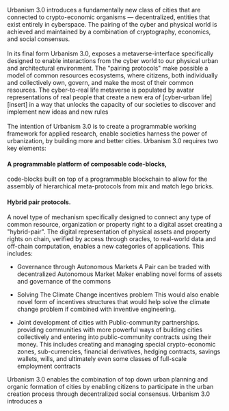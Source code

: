 
Urbanism 3.0 introduces a fundamentally new class of cities that are connected to crypto-economic organisms — decentralized, entities that exist entirely in cyberspace. The pairing of the cyber and physical world is achieved and maintained by a combination of cryptography, economics, and social consensus.<br><br>
In its final form Urbanism 3.0, exposes a metaverse-interface specifically designed to enable interactions from the cyber world to our physical urban and architectural environment. The "pairing protocols" make possible a model of common resources ecosystems, where citizens, both individually and collectively own, govern, and make the most of their common resources.
The cyber-to-real life metaverse is populated by avatar representations of real people that create a new era of [cyber-urban life] [insert] in a way that unlocks the capacity of our societies to discover and implement new ideas and new rules<br><br>
The intention of Urbanism 3.0 is to create a programmable working framework for applied research, enable societies harness the power of urbanization, by building more and better cities. Urbanism 3.0 requires two key elements: 
#### A programmable platform of composable code-blocks, 
code-blocks built on top of a programmable blockchain to allow for the assembly of hierarchical meta-protocols from mix and match lego bricks.<br>
#### Hybrid pair protocols. 
A novel type of mechanism specifically designed to connect any type of common resource, organization or property right to a digital asset creating a "hybrid-pair". The digital representation of physical assets and property rights  on chain,  verified by access through oracles, to real-world data and off-chain computation, enables a new categories of applications. This includes:
* Governance through Autonomous Markets
A Pair can be traded with decentralized Autonomous Market Maker enabling novel forms of assets and governance of the commons

* Solving The Climate Change incentives problem
This would also enable novel form of incentives structures that would help solve the climate change problem if combined with inventive engineering.

* Joint development of cities with Public-community partnerships.
providing communities with more powerful ways of building cities collectively and entering into public-community contracts using their money. This includes creating and managing special crypto-economic zones, sub-currencies, financial derivatives, hedging contracts, savings wallets, wills, and ultimately even some classes of full-scale employment contracts

Urbanism 3.0 enables the combination of top down urban planning and organic formation of cities by enabling citizens to participate in the urban creation process through decentralized social consensus.
Urbanism 3.0 introduces a
